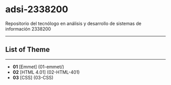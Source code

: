 # adsi-2338200
Repositorio del tecnólogo en análisis y desarrollo de sistemas de información 2338200
______
## List of Theme 
________
- **01** [Emmet] (01-emmet/)
- **02** [HTML 4.01] (02-HTML-401)
- **03** [CSS] (03-CSS)
